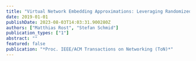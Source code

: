 ```yaml
---
title: "Virtual Network Embedding Approximations: Leveraging Randomized Rounding"
date: 2019-01-01
publishDate: 2023-08-03T14:03:31.900280Z
authors: ["Matthias Rost", "Stefan Schmid"]
publication_types: ["1"]
abstract: ""
featured: false
publication: "*Proc. IEEE/ACM Transactions on Networking (ToN)*"
---
```


